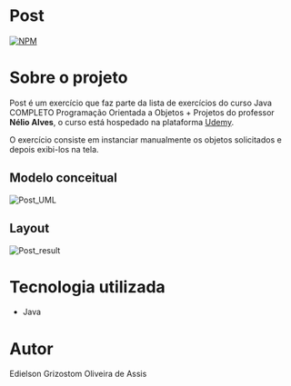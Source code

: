 # Post
[![NPM](https://img.shields.io/npm/l/react)](https://github.com/edielson-assis/Post/blob/main/LICENSE) 

# Sobre o projeto
Post é um exercício que faz parte da lista de exercícios do curso Java COMPLETO Programação Orientada a Objetos + Projetos do professor **Nélio Alves**, o curso está hospedado na plataforma [Udemy](https://www.udemy.com/course/java-curso-completo/ "Site da Udemy").

O exercício consiste em instanciar manualmente os objetos solicitados e depois exibi-los na tela.  

## Modelo conceitual
![Post_UML](https://user-images.githubusercontent.com/105529988/178116053-0dc35ae8-7cbc-4d71-b0c9-0f90da3f2c8b.png)

## Layout
![Post_result](https://user-images.githubusercontent.com/105529988/178116080-bed1a3aa-de73-4261-bfc4-e8cfeb504446.png)

# Tecnologia utilizada
- Java

# Autor
Edielson Grizostom Oliveira de Assis
